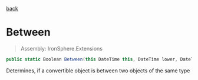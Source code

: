 ﻿

[back](/IronSphere.Extensions/types/DateTimeExtension)

# Between

> Assembly: IronSphere.Extensions

```csharp
public static Boolean Between(this DateTime this, DateTime lower, DateTime higher)
```

Determines, if a convertible object is between two objects of the same type

 